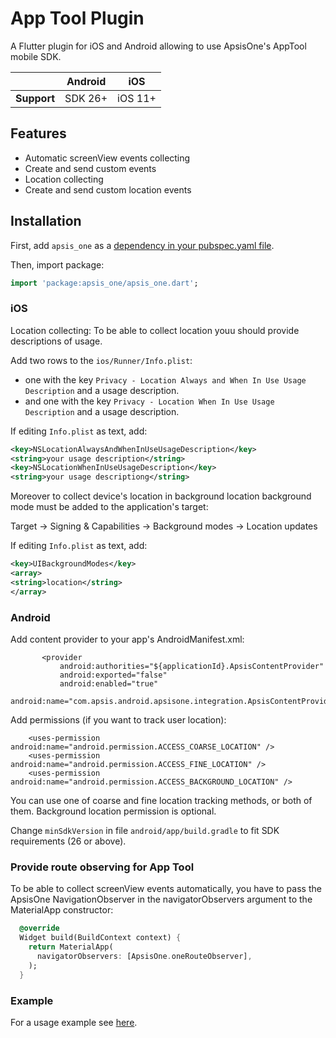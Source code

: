 # App Tool Plugin

A Flutter plugin for iOS and Android allowing to use ApsisOne's AppTool mobile SDK.

|                | Android | iOS      |
|----------------|---------|----------|
| **Support**    | SDK 26+ | iOS 11+  |

## Features

* Automatic screenView events collecting
* Create and send custom events
* Location collecting
* Create and send custom location events

## Installation

First, add `apsis_one` as a [dependency in your pubspec.yaml file](https://flutter.dev/using-packages/).

Then, import package:
```dart
import 'package:apsis_one/apsis_one.dart';
```

### iOS

Location collecting: To be able to collect location youu should provide descriptions of usage.

Add two rows to the `ios/Runner/Info.plist`:

* one with the key `Privacy - Location Always and When In Use Usage Description` and a usage description.
* and one with the key `Privacy - Location When In Use Usage Description` and a usage description.

If editing `Info.plist` as text, add:

```xml
<key>NSLocationAlwaysAndWhenInUseUsageDescription</key>
<string>your usage description</string>
<key>NSLocationWhenInUseUsageDescription</key>
<string>your usage descriptiong</string>
```

Moreover to collect device's location in background location background mode must be added to the application's target:

Target -> Signing & Capabilities -> Background modes -> Location updates

If editing `Info.plist` as text, add:

```xml
<key>UIBackgroundModes</key>
<array>
<string>location</string>
</array>
```

### Android

Add content provider to your app's AndroidManifest.xml:
```
       <provider
           android:authorities="${applicationId}.ApsisContentProvider"
           android:exported="false"
           android:enabled="true"
           android:name="com.apsis.android.apsisone.integration.ApsisContentProvider"/>
```

Add permissions (if you want to track user location):
```
    <uses-permission android:name="android.permission.ACCESS_COARSE_LOCATION" />
    <uses-permission android:name="android.permission.ACCESS_FINE_LOCATION" />
    <uses-permission android:name="android.permission.ACCESS_BACKGROUND_LOCATION" />
```

You can use one of coarse and fine location tracking methods, or both of them. Background location permission is optional.

Change `minSdkVersion` in file `android/app/build.gradle` to fit SDK requirements (26 or above).


### Provide route observing for App Tool

To be able to collect screenView events automatically, you have to pass the ApsisOne NavigationObserver in the navigatorObservers argument to the MaterialApp constructor:
```dart
  @override
  Widget build(BuildContext context) {
    return MaterialApp(
      navigatorObservers: [ApsisOne.oneRouteObserver],
    );
  }
```

### Example

For a usage example see [here](https://github.com/ApsisInternational/rostov-app-tool-flutter/tree/main/example).
